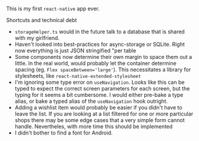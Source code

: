 This is my first `react-native` app ever.

Shortcuts and technical debt

- `storageHelper.ts` would in the future talk to a database that is shared with my girlfriend.
- Haven't looked into best-practices for async-storage or SQLite. Right now everything is just
  JSON stringified "per table
- Some components now determine their own margin to space them out a little. In the real world, would
  probably let the container determine spacing (eg. `Flex spaceBetween='large'`). This necessitates a
  library for stylesheets, like `react-native-extended-stylesheet`
- I'm ignoring some type error on `useNavigation`. Looks like this can be typed to expect the correct
  screen parameters for each screen, but the typing for it seems a bit cumbersome. I would either
  pre-bake a type alias, or bake a typed alias of the `useNavigation` hook outright.
- Adding a wishlist item would probably be easier if you didn't have to leave the list.
  If you are looking at a list filtered for one or more particular shops there may be some edge
  cases that a very simple form cannot handle. Nevertheles, with more time this should be implemented
- I didn't bother to find a font for Android.
